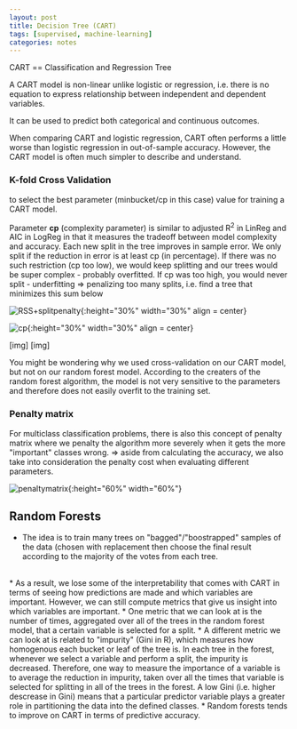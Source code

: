 ```yaml
---
layout: post
title: Decision Tree (CART)
tags: [supervised, machine-learning]
categories: notes
---
```

CART == Classification and Regression Tree

A CART model is non-linear unlike logistic or regression, i.e. there is no equation to express relationship between independent and dependent variables.

It can be used to predict both categorical and continuous outcomes.

When comparing CART and logistic regression, CART often performs a little worse than logistic regression in out-of-sample accuracy. However, the CART model is often much simpler to describe and understand.

### K-fold Cross Validation
to select the best parameter (minbucket/cp in this case) value for training a CART model. 

Parameter **cp** (complexity parameter) is similar to adjusted R<sup>2</sup> in LinReg and AIC in LogReg in that it measures the tradeoff between model complexity and accuracy. Each new split in the tree improves in sample error. We only split if the reduction in error is at least cp (in percentage).
If there was no such restriction (cp too low), we would keep splitting and our trees would be super complex - probably overfitted. If cp was too high, you would never split - underfitting => penalizing too many splits, i.e. find a tree that minimizes this sum below

![RSS+splitpenalty](../../img/post-img/supervised/tree/2.png){:height="30%" width="30%" align = center}

![cp](../../img/post-img/supervised/tree/3.png){:height="30%" width="30%" align = center}


[img]
[img]

You might be wondering why we used cross-validation on our CART model, but not on our random forest model. According to the creaters of the random forest algorithm, the model is not very sensitive to the parameters and therefore does not easily overfit to the training set.

### Penalty matrix
For multiclass classification problems, there is also this concept of penalty matrix where we penalty the algorithm more severely when it gets the more "important" classes wrong. 
=> aside from calculating the accuracy, we also take into consideration the penalty cost when evaluating different parameters. 

 ![penaltymatrix](../../img/post-img/supervised/tree/1.png){:height="60%" width="60%"}


## Random Forests
* The idea is to train many trees on "bagged"/"boostrapped" samples  of the data (chosen with replacement then choose the final result according to the majority of the votes from each tree.
<br>
* As a result, we lose some of the interpretability that comes with CART in terms of seeing how predictions are made and which variables are important. However, we can still compute metrics that give us insight into which variables are important.
    * One metric that we can look at is the number of times, aggregated over all of the trees in the random forest model, that a certain variable is selected for a split.
    * A different metric we can look at is related to "impurity" (Gini in R), which measures how homogenous each bucket or leaf of the tree is. In each tree in the forest, whenever we select a variable and perform a split, the impurity is decreased. Therefore, one way to measure the importance of a variable is to average the reduction in impurity, taken over all the times that variable is selected for splitting in all of the trees in the forest. A low Gini (i.e. higher descrease in Gini) means that a particular predictor variable plays a greater role in partitioning the data into the defined classes.
* Random forests tends to improve on CART in terms of predictive accuracy. 